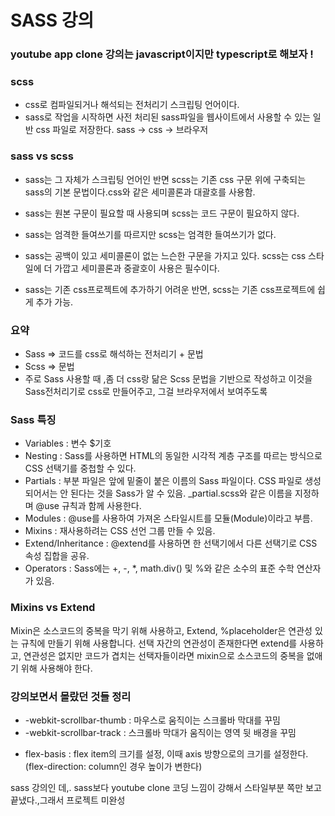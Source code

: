 # SASS 강의

### youtube app clone 강의는 javascript이지만 typescript로 해보자 !

### scss

- css로 컴파일되거나 해석되는 전처리기 스크립팅 언어이다.
- sass로 작업을 시작하면 사전 처리된 sass파일을 웹사이트에서 사용할 수 있는 일반 css 파일로 저장한다.
  sass -> css -> 브라우저

### sass vs scss

- sass는 그 자체가 스크립팅 언어인 반면 scss는 기존 css 구문 위에 구축되는 sass의 기본 문법이다.css와 같은 세미콜론과 대괄호를 사용함.

- sass는 원본 구문이 필요할 때 사용되며 scss는 코드 구문이 필요하지 않다.

- sass는 엄격한 들여쓰기를 따르지만 scss는 엄격한 들여쓰기가 없다.

- sass는 공백이 있고 세미콜론이 없는 느슨한 구문을 가지고 있다. scss는 css 스타일에 더 가깝고 세미콜론과 중괄호이 사용은 필수이다.

- sass는 기존 css프로젝트에 추가하기 어려운 반면, scss는 기존 css프로젝트에 쉽게 추가 가능.

### 요약

- Sass => 코드를 css로 해석하는 전처리기 + 문법
- Scss => 문법
- 주로 Sass 사용할 때 ,좀 더 css랑 닮은 Scss 문법을 기반으로 작성하고 이것을 Sass전처리기로 css로 만들어주고, 그걸 브라우저에서 보여주도록

### Sass 특징

- Variables : 변수 $기호
- Nesting : Sass를 사용하면 HTML의 동일한 시각적 계층 구조를 따르는 방식으로 CSS 선택기를 중첩할 수 있다.
- Partials : 부분 파일은 앞에 밑줄이 붙은 이름의 Sass 파일이다. CSS 파일로 생성되어서는 안 된다는 것을 Sass가 알 수 있음. \_partial.scss와 같은 이름을 지정하며 @use 규칙과 함께 사용한다.
- Modules : @use를 사용하여 가져온 스타일시트를 모듈(Module)이라고 부름.
- Mixins : 재사용하려는 CSS 선언 그룹 만들 수 있음.
- Extend/Inheritance : @extend를 사용하면 한 선택기에서 다른 선택기로 CSS 속성 집합을 공유.
- Operators : Sass에는 +, -, \*, math.div() 및 %와 같은 소수의 표준 수학 연산자가 있음.

### Mixins vs Extend

Mixin은 소스코드의 중복을 막기 위해 사용하고, Extend, %placeholder은 연관성 있는 규칙에 만들기 위해 사용합니다.
선택 자간의 연관성이 존재한다면 extend를 사용하고, 연관성은 없지만 코드가 겹치는 선택자들이라면 mixin으로 소스코드의 중복을 없애기 위해 사용해야 한다.

### 강의보면서 몰랐던 것들 정리

- -webkit-scrollbar-thumb : 마우스로 움직이는 스크롤바 막대를 꾸밈
- -webkit-scrollbar-track : 스크롤바 막대가 움직이는 영역 뒷 배경을 꾸밈

* flex-basis : flex item의 크기를 설정, 이때 axis 방향으로의 크기를 설정한다.(flex-direction: column인 경우 높이가 변한다)

sass 강의인 데,. sass보다 youtube clone 코딩 느낌이 강해서 스타일부분 쪽만 보고 끝냈다.,그래서 프로젝트 미완성
